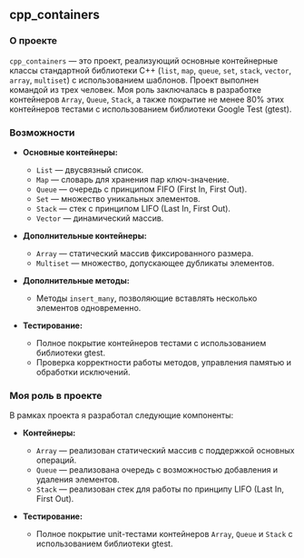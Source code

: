 ## cpp_containers

### О проекте

`cpp_containers` — это проект, реализующий основные контейнерные классы стандартной библиотеки C++ (`list`, `map`, `queue`, `set`, `stack`, `vector`, `array`, `multiset`) с использованием шаблонов. Проект выполнен командой из трех человек. Моя роль заключалась в разработке контейнеров `Array`, `Queue`, `Stack`, а также покрытие не менее 80% этих контейнеров тестами с использованием библиотеки Google Test (gtest).

### Возможности

- **Основные контейнеры:**
    - `List` — двусвязный список.
    - `Map` — словарь для хранения пар ключ-значение.
    - `Queue` — очередь с принципом FIFO (First In, First Out).
    - `Set` — множество уникальных элементов.
    - `Stack` — стек с принципом LIFO (Last In, First Out).
    - `Vector` — динамический массив.


- **Дополнительные контейнеры:**
    - `Array` — статический массив фиксированного размера.
    - `Multiset` — множество, допускающее дубликаты элементов.


- **Дополнительные методы:**
    - Методы `insert_many`, позволяющие вставлять несколько элементов одновременно.


- **Тестирование:**
    - Полное покрытие контейнеров тестами с использованием библиотеки gtest.
    - Проверка корректности работы методов, управления памятью и обработки исключений.

### Моя роль в проекте

В рамках проекта я разработал следующие компоненты:

- **Контейнеры:**
    - `Array` — реализован статический массив с поддержкой основных операций.
    - `Queue` — реализована очередь с возможностью добавления и удаления элементов.
    - `Stack` — реализован стек для работы по принципу LIFO (Last In, First Out).


- **Тестирование:**
    - Полное покрытие unit-тестами контейнеров `Array`, `Queue` и `Stack` с использованием библиотеки gtest.